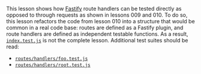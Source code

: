 This lesson shows how [Fastify](https://fastify.io) route handlers can be
tested directly as opposed to through requests as shown in lessons 009 and 010.
To do so, this lesson refactors the code from lesson 010 into a structure that
would be common in a real code base: routes are defined as a Fastify plugin,
and route handlers are defined as independent testable functions. As a result,
[`index.test.js`](./index.test.js) is not the complete lesson. Additional
test suites should be read:

+ [`routes/handlers/foo.test.js`](./routes/handlers/foo.test.js)
+ [`routes/handlers/root.test.js`](./routes/handlers/root.test.js)
